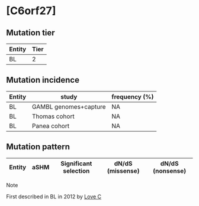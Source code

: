 # [C6orf27]

## Mutation tier

|Entity|Tier|
|------|----|
|BL    |2   |

## Mutation incidence

|Entity|study                |frequency (%)|
|------|---------------------|-------------|
|BL    |GAMBL genomes+capture|NA           |
|BL    |Thomas cohort        |NA           |
|BL    |Panea cohort         |NA           |

## Mutation pattern

|Entity|aSHM|Significant selection|dN/dS (missense)|dN/dS (nonsense)|
|------|----|---------------------|----------------|----------------|


> [!NOTE]
> First described in BL in 2012 by [Love C](https://pubmed.ncbi.nlm.nih.gov/23143597)